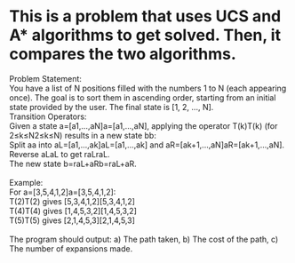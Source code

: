 # This is a problem that uses UCS and A* algorithms to get solved. Then, it compares the two algorithms.
Problem Statement: 
<br>
You have a list of N positions filled with the numbers 1 to N (each appearing once). The goal is to sort them in ascending order, starting from an initial state provided by the user. The final state is [1, 2, ..., N].
<br>
Transition Operators: 
<br>
Given a state a=[a1,...,aN]a=[a1​,...,aN​], applying the operator T(k)T(k) (for 2≤k≤N2≤k≤N) results in a new state bb:
<br>
    Split aa into aL=[a1,...,ak]aL​=[a1​,...,ak​] and aR=[ak+1,...,aN]aR​=[ak+1​,...,aN​]. <br>
    Reverse aLaL​ to get raLraL​. <br>
    The new state b=raL+aRb=raL​+aR​. <br>
<br>
Example:
<br>
    For a=[3,5,4,1,2]a=[3,5,4,1,2]: <br>
        T(2)T(2) gives [5,3,4,1,2][5,3,4,1,2] <br>
        T(4)T(4) gives [1,4,5,3,2][1,4,5,3,2] <br>
        T(5)T(5) gives [2,1,4,5,3][2,1,4,5,3] <br>
<br>
The program should output: a) The path taken, b) The cost of the path, c) The number of expansions made.
